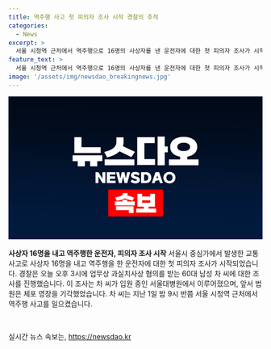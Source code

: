 ```yaml
---
title: 역주행 사고 첫 피의자 조사 시작 경찰의 추적
categories:
  - News
excerpt: >
  서울 시청역 근처에서 역주행으로 16명의 사상자를 낸 운전자에 대한 첫 피의자 조사가 시작됐습니다. 경찰은 오늘(4일) 오후 3시부터 차 모 씨의 업무상 과실치사상 혐의 조사를 서울대병원에서 진행 중입니다. 지난 1일 밤 9시 반쯤 발생한 사고로, 출석거부나 체포 필요성이 없다는 이유로 체포 영장이 기각된 바 있습니다. 사고 경위에 대한 조사가 진행 중이며, 뉴스 속보로 계속 업데이트될 예정입니다. [YTN 뉴스 기사]
feature_text: >
  서울 시청역 근처에서 역주행으로 16명의 사상자를 낸 운전자에 대한 첫 피의자 조사가 시작됐습니다. 경찰은 오늘(4일) 오후 3시부터 차 모 씨의 업무상 과실치사상 혐의 조사를 서울대병원에서 진행 중입니다. 지난 1일 밤 9시 반쯤 발생한 사고로, 출석거부나 체포 필요성이 없다는 이유로 체포 영장이 기각된 바 있습니다. 사고 경위에 대한 조사가 진행 중이며, 뉴스 속보로 계속 업데이트될 예정입니다. [YTN 뉴스 기사]
image: '/assets/img/newsdao_breakingnews.jpg'
---
```


<p><img src="/assets/img/newsdao_breakingnews.jpg" alt="bookingtag 속보" /></p>

<p><b>사상자 16명을 내고 역주행한 운전자, 피의자 조사 시작</b>
서울시 중심가에서 발생한 교통사고로 사상자 16명을 내고 역주행을 한 운전자에 대한 첫 피의자 조사가 시작되었습니다. 경찰은 오늘 오후 3시에 업무상 과실치사상 혐의를 받는 60대 남성 차 씨에 대한 조사를 진행했습니다. 이 조사는 차 씨가 입원 중인 서울대병원에서 이루어졌으며, 앞서 법원은 체포 영장을 기각했었습니다. 차 씨는 지난 1일 밤 9시 반쯤 서울 시청역 근처에서 역주행 사고를 일으켰습니다. </p>

<p data-ke-size="size16">&nbsp;</p>
실시간 뉴스 속보는, <a href="https://newsdao.kr" rel="dofollow">https://newsdao.kr</a>


